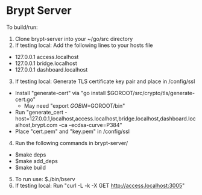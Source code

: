 # Brypt Server

To build/run:

1) Clone brypt-server into your ~/go/src directory
2) If testing local: Add the following lines to your hosts file
- 127.0.0.1   access.localhost
- 127.0.0.1   bridge.localhost
- 127.0.0.1   dashboard.localhost
3) If testing local: Generate TLS certificate key pair and place in /config/ssl
- Install "generate-cert" via "go install $GOROOT/src/crypto/tls/generate-cert.go"
    - May need "export $GOBIN=$GOROOT/bin"
- Run "generate_cert -host=127.0.0.1,localhost,access.localhost,bridge.localhost,dashboard.localhost,brypt.com -ca -ecdsa-curve=P384"
- Place "cert.pem" and "key.pem" in /config/ssl
4) Run the following commands in brypt-server/
- $make deps
- $make add_deps
- $make build
5) To run use: $./bin/bserv
6) If testing local: Run "curl -L -k -X GET http://access.localhost:3005"
